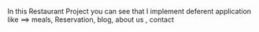 In this Restaurant Project you can see that I implement deferent application like ==> meals, Reservation, blog, about us , contact 